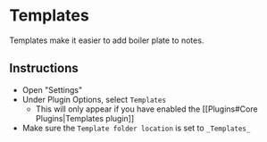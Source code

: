 # Templates

Templates make it easier to add boiler plate to notes. 

## Instructions
- Open "Settings"
- Under Plugin Options, select `Templates`
	- This will only appear if you have enabled the [[Plugins#Core Plugins|Templates plugin]]
- Make sure the `Template folder location` is set to `_Templates_`

